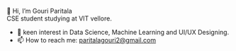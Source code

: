 👋 Hi, I’m Gouri Paritala 
<br>
CSE student studying at VIT vellore.                 
  - 👀 keen interest in Data Science, Machine Learning and UI/UX Designing.
  - 📫 How to reach me: paritalagouri2@gmail.com



<!---
Gouri-19/Gouri-19 is a ✨ special ✨ repository because its `README.md` (this file) appears on your GitHub profile.
You can click the Preview link to take a look at your changes.
--->
